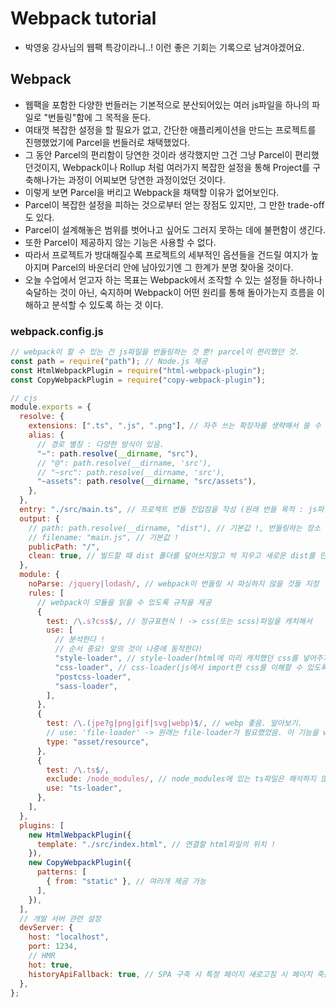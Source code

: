 # Webpack tutorial

- 박영웅 강사님의 웹팩 특강이라니..! 이런 좋은 기회는 기록으로 남겨야겠어요.

## Webpack

- 웹팩을 포함한 다양한 번들러는 기본적으로 분산되어있는 여러 js파일을 하나의 파일로 "번들링"함에 그 목적을 둔다.
- 여태껏 복잡한 설정을 할 필요가 없고, 간단한 애플리케이션을 만드는 프로젝트를 진행했었기에 Parcel을 번들러로 채택했었다.
- 그 동안 Parcel의 편리함이 당연한 것이라 생각했지만 그건 그냥 Parcel이 편리했던것이지, Webpack이나 Rollup 처럼 여러가지 복잡한 설정을 통해 Project를 구축해나가는 과정이 어찌보면 당연한 과정이었던 것이다.
- 이렇게 보면 Parcel을 버리고 Webpack을 채택할 이유가 없어보인다.
- Parcel이 복잡한 설정을 피하는 것으로부터 얻는 장점도 있지만, 그 만한 trade-off도 있다.
- Parcel이 설계해놓은 범위를 벗어나고 싶어도 그러지 못하는 데에 불편함이 생긴다.
- 또한 Parcel이 제공하지 않는 기능은 사용할 수 없다.
- 따라서 프로젝트가 방대해질수록 프로젝트의 세부적인 옵션들을 건드릴 여지가 높아지며 Parcel의 바운더리 안에 남아있기엔 그 한계가 분명 찾아올 것이다.
- 오늘 수업에서 얻고자 하는 목표는 Webpack에서 조작할 수 있는 설정들 하나하나 숙달하는 것이 아닌, 숙지하며 Webpack이 어떤 원리를 통해 돌아가는지 흐름을 이해하고 분석할 수 있도록 하는 것 이다.

### webpack.config.js

```js
// webpack이 할 수 있는 건 js파일을 번들링하는 것 뿐! parcel이 편리했던 것.
const path = require("path"); // Node.js 제공
const HtmlWebpackPlugin = require("html-webpack-plugin");
const CopyWebpackPlugin = require("copy-webpack-plugin");

// cjs
module.exports = {
  resolve: {
    extensions: [".ts", ".js", ".png"], // 자주 쓰는 확장자를 생략해서 쓸 수 있도록 선언. 우선순위 개념이 있다. 파일 이름이 같으면 배열 내에서 먼저 선언되어있는 확장자로 인식.(ex: logo.js vs logo.png)
    alias: {
      // 경로 별칭 : 다양한 방식이 있음.
      "~": path.resolve(__dirname, "src"),
      // "@": path.resolve(__dirname, 'src'),
      // "~src": path.resolve(__dirname, 'src'),
      "~assets": path.resolve(__dirname, "src/assets"),
    },
  },
  entry: "./src/main.ts", // 프로젝트 번들 진입점을 작성 (원래 번들 목적 : js파일을 하나의 파일로 번들링 -> js 파일을 진입점으로)
  output: {
    // path: path.resolve(__dirname, "dist"), // 기본값 !, 번들링하는 장소
    // filename: "main.js", // 기본값 !
    publicPath: "/",
    clean: true, // 빌드할 때 dist 폴더를 덮어쓰지말고 싹 지우고 새로운 dist를 만들라.
  },
  module: {
    noParse: /jquery|lodash/, // webpack이 번들링 시 파싱하지 않을 것들 지정
    rules: [
      // webpack이 모듈을 읽을 수 있도록 규칙을 제공
      {
        test: /\.s?css$/, // 정규표현식 ! -> css(또는 scss)파일을 캐치해서
        use: [
          // 분석한다 !
          // 순서 중요! 앞의 것이 나중에 동작한다!
          "style-loader", // style-loader(html에 미리 캐치했던 css를 넣어주기!)
          "css-loader", // css-loader(js에서 import한 css를 이해할 수 있도록 처리!)
          "postcss-loader",
          "sass-loader",
        ],
      },
      {
        test: /\.(jpe?g|png|gif|svg|webp)$/, // webp 좋음. 알아보기.
        // use: 'file-loader' -> 원래는 file-loader가 필요했었음. 이 기능을 webpack이 흡수
        type: "asset/resource",
      },
      {
        test: /\.ts$/,
        exclude: /node_modules/, // node_modules에 있는 ts파일은 해석하지 않는다.
        use: "ts-loader",
      },
    ],
  },
  plugins: [
    new HtmlWebpackPlugin({
      template: "./src/index.html", // 연결할 html파일의 위치 !
    }),
    new CopyWebpackPlugin({
      patterns: [
        { from: "static" }, // 여러개 제공 가능
      ],
    }),
  ],
  // 개발 서버 관련 설정
  devServer: {
    host: "localhost",
    port: 1234,
    // HMR
    hot: true,
    historyApiFallback: true, // SPA 구축 시 특정 페이지 새로고침 시 페이지 죽는 걸 막아줌.
  },
};
```
